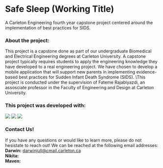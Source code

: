 # Safe Sleep (Working Title)
A Carleton Engineering fourth year capstone project centered around the implementation of best practices for SIDS.

### About the project:
This project is a capstone done as part of our undergraduate Biomedical and Electrical Engineering degrees at Carleton University. A capstone project typically requires students to apply the engineering knowledge they have developed to a real engineering project. We have chosen to develop a mobile application that will support new parents in implementing evidence-based best practices for Sudden Infant Death Syndrome (SIDS). \This project is conducted under the supervision of Fateme Rajabiyazdi, an assosciate professor in the Faculty of Engineering and Design at Carleton University. 

### This project was developed with:
<img src="https://img.shields.io/badge/Android_Studio-3DDC84?style=for-the-badge&logo=android-studio&logoColor=white"/> <img src="https://img.shields.io/badge/java-%23ED8B00.svg?style=for-the-badge&logo=openjdk&logoColor=white"/> <!-- <img src="https://img.shields.io/badge/Android-3DDC84?style=for-the-badge&logo=android&logoColor=white"/> --> <img src="https://img.shields.io/badge/sqlite-%2307405e.svg?style=for-the-badge&logo=sqlite&logoColor=white"/>

### Contact Us!
If you have any questions or would like to learn more, please do not hesistate to reach out! We can be reached at the following email addresses: 
<br> **Darwin:** darwinjull@cmail.carleton.ca
<br> **Nikita:**
<br> **Maven:** 
